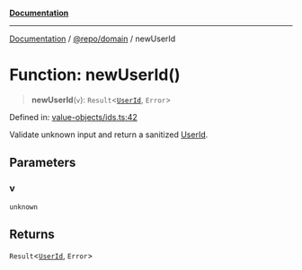 [**Documentation**](../../../README.md)

***

[Documentation](../../../README.md) / [@repo/domain](../README.md) / newUserId

# Function: newUserId()

> **newUserId**(`v`): `Result`\<[`UserId`](../type-aliases/UserId.md), `Error`\>

Defined in: [value-objects/ids.ts:42](https://github.com/o3osatoshi/experiment/blob/54ab00df974a3e9f8283fbcd8c611ed1e0274132/packages/domain/src/value-objects/ids.ts#L42)

Validate unknown input and return a sanitized [UserId](../type-aliases/UserId.md).

## Parameters

### v

`unknown`

## Returns

`Result`\<[`UserId`](../type-aliases/UserId.md), `Error`\>
